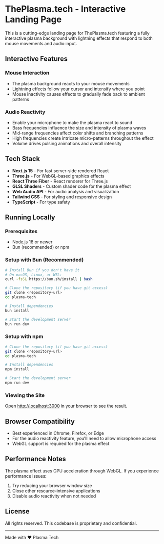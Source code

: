 # ThePlasma.tech - Interactive Landing Page

This is a cutting-edge landing page for ThePlasma.tech featuring a fully interactive plasma background with lightning effects that respond to both mouse movements and audio input.

## Interactive Features

### Mouse Interaction
- The plasma background reacts to your mouse movements
- Lightning effects follow your cursor and intensify where you point
- Mouse inactivity causes effects to gradually fade back to ambient patterns

### Audio Reactivity
- Enable your microphone to make the plasma react to sound
- Bass frequencies influence the size and intensity of plasma waves
- Mid-range frequencies affect color shifts and branching patterns
- High frequencies create intricate micro-patterns throughout the effect
- Volume drives pulsing animations and overall intensity

## Tech Stack

- **Next.js 15** - For fast server-side rendered React
- **Three.js** - For WebGL-based graphics effects
- **React Three Fiber** - React renderer for Three.js
- **GLSL Shaders** - Custom shader code for the plasma effect
- **Web Audio API** - For audio analysis and visualization
- **Tailwind CSS** - For styling and responsive design
- **TypeScript** - For type safety

## Running Locally

### Prerequisites

- Node.js 18 or newer
- Bun (recommended) or npm

### Setup with Bun (Recommended)

```bash
# Install Bun if you don't have it
# On macOS, Linux, or WSL:
curl -fsSL https://bun.sh/install | bash

# Clone the repository (if you have git access)
git clone <repository-url>
cd plasma-tech

# Install dependencies
bun install

# Start the development server
bun run dev
```

### Setup with npm

```bash
# Clone the repository (if you have git access)
git clone <repository-url>
cd plasma-tech

# Install dependencies
npm install

# Start the development server
npm run dev
```

### Viewing the Site

Open [http://localhost:3000](http://localhost:3000) in your browser to see the result.

## Browser Compatibility

- Best experienced in Chrome, Firefox, or Edge
- For the audio reactivity feature, you'll need to allow microphone access
- WebGL support is required for the plasma effect

## Performance Notes

The plasma effect uses GPU acceleration through WebGL. If you experience performance issues:

1. Try reducing your browser window size
2. Close other resource-intensive applications
3. Disable audio reactivity when not needed

## License

All rights reserved. This codebase is proprietary and confidential.

---

Made with ❤️ Plasma Tech 
